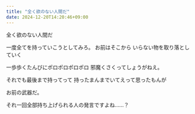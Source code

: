 ```yaml
---
title: "全く欲のない人間だ"
date: 2024-12-20T14:20:46+09:00
---
```

全く欲のない人間だ


一度全てを持っていこうとしてみろ。
お前はそこから
いらない物を取り落としていく

一歩歩くたんびにポロポロポロポロ
邪魔くさくってしょうがねえ。

それでも最後まで持ってって
持ったまんまでいてえって思ったもんが

お前の武器だ。


それ一回全部持ち上げられる人の発言ですよね……？
